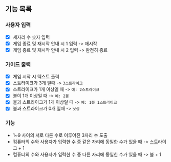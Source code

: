 ## 기능 목록

### 사용자 입력
- [x] 세자리 수 숫자 입력
- [x] 게임 종료 및 재시작 안내 시 1 입력 -> 재시작
- [x] 게임 종료 및 재시작 안내 시 2 입력 -> 완전히 종료

### 가이드 출력
- [x] 게임 시작 시 텍스트 출력
- [x] 스트라이크가 3개 일때 -> ```3스트라이크```
- [x] 스트라이크가 1개 이상일 때 -> ```예: 2스트라이크```
- [x] 볼이 1개 이상일 때 -> ```예: 2볼```
- [x] 볼과 스트라이크가 1개 이상일 때 -> ```예: 1볼 1스트라이크```
- [x] 볼과 스트라이크가 0개 일때 -> ```낫싱```

### 기능
- 1~9 사이의 서로 다른 수로 이루어진 3자리 수 도출
- 컴퓨터의 수와 사용자가 입력한 수 중 같은 자리에 동일한 수가 있을 때 -> 스트라이크 + 1
- 컴퓨터의 수와 사용자가 입력한 수 중 다른 자리에 동일한 수가 있을 때 -> 볼 + 1